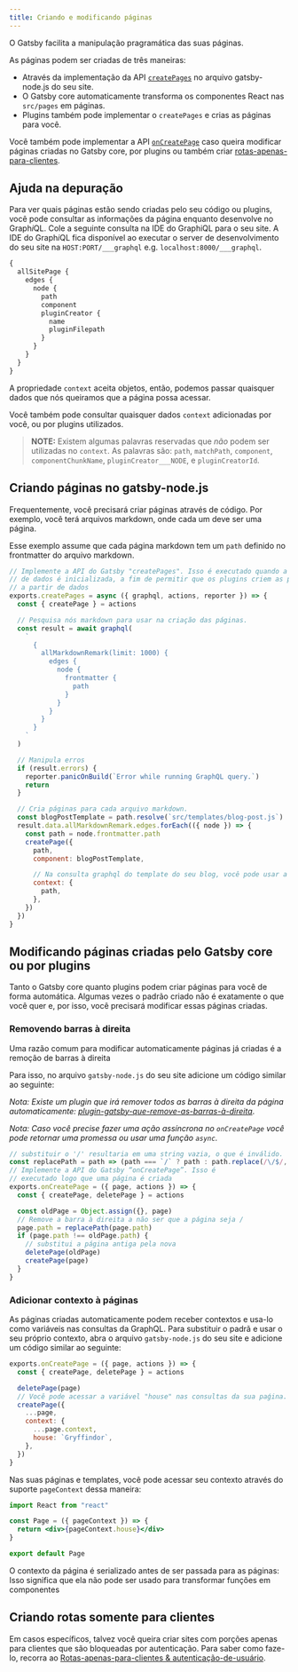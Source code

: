 ```yaml
---
title: Criando e modificando páginas
---
```


O Gatsby facilita a manipulação pragramática das suas páginas.

As páginas podem ser criadas de três maneiras:

- Através da implementação da API [`createPages`](/docs/node-apis/#createPages) no arquivo gatsby-node.js do seu site.
- O Gatsby core automaticamente transforma os componentes React nas `src/pages` em páginas.
- Plugins também pode implementar o `createPages` e crias as páginas para você.

Você também pode implementar a API [`onCreatePage`](/docs/node-apis/#onCreatePage) caso queira modificar páginas criadas no Gatsby core, por plugins ou também criar [rotas-apenas-para-clientes](/docs/building-apps-with-gatsby/).



## Ajuda na depuração

Para ver quais páginas estão sendo criadas pelo seu código ou plugins, você pode consultar as  informações da página enquanto desenvolve no Graph*i*QL. Cole a seguinte consulta na IDE do GraphiQL para o seu site. A IDE do Graph*i*QL fica disponível ao executar o server de desenvolvimento do seu site na `HOST:PORT/___graphql` e.g.
`localhost:8000/___graphql`.


```graphql
{
  allSitePage {
    edges {
      node {
        path
        component
        pluginCreator {
          name
          pluginFilepath
        }
      }
    }
  }
}
```

A propriedade `context` aceita objetos, então, podemos passar quaisquer dados que nós queiramos que a página possa acessar. 

Você também pode consultar quaisquer dados `context` adicionadas por você, ou por plugins utilizados.

> **NOTE:** Existem algumas palavras reservadas que _não_ podem ser utilizadas no `context`. As palavras são: `path`, `matchPath`, `component`, `componentChunkName`, `pluginCreator___NODE`, e `pluginCreatorId`.

## Criando páginas no gatsby-node.js

Frequentemente, você precisará criar páginas através de código. Por exemplo, você terá arquivos markdown, onde cada um deve ser uma página.

Esse exemplo assume que cada página markdown tem um `path` definido no frontmatter do arquivo markdown.

```javascript:title=gatsby-node.js
// Implemente a API do Gatsby "createPages". Isso é executado quando a camada
// de dados é inicializada, a fim de permitir que os plugins criem as páginas
// a partir de dados
exports.createPages = async ({ graphql, actions, reporter }) => {
  const { createPage } = actions

  // Pesquisa nós markdown para usar na criação das páginas.
  const result = await graphql(
    `
      {
        allMarkdownRemark(limit: 1000) {
          edges {
            node {
              frontmatter {
                path
              }
            }
          }
        }
      }
    `
  )

  // Manipula erros
  if (result.errors) {
    reporter.panicOnBuild(`Error while running GraphQL query.`)
    return
  }

  // Cria páginas para cada arquivo markdown.
  const blogPostTemplate = path.resolve(`src/templates/blog-post.js`)
  result.data.allMarkdownRemark.edges.forEach(({ node }) => {
    const path = node.frontmatter.path
    createPage({
      path,
      component: blogPostTemplate,

      // Na consulta graphql do template do seu blog, você pode usar a variável GraphQL para consultar dados dos arquivos markdown.
      context: {
        path,
      },
    })
  })
}
```

## Modificando páginas criadas pelo Gatsby core ou por plugins

Tanto o Gatsby core quanto plugins podem criar páginas para você de forma automática. Algumas vezes o padrão criado não é exatamente o que você quer e, por isso, você precisará modificar essas páginas criadas.


### Removendo barras à direita

Uma razão comum para modificar automaticamente páginas já criadas é a remoção de barras à direita

Para isso, no arquivo `gatsby-node.js` do seu site adicione um código similar ao seguinte:

_Nota: Existe um plugin que irá remover todos as barras à direita da página automaticamente:
[plugin-gatsby-que-remove-as-barras-à-direita](/packages/gatsby-plugin-remove-trailing-slashes/)_.

_Nota: Caso você precise fazer uma ação assíncrona no `onCreatePage` você pode retornar uma promessa ou usar uma função `async`._

```javascript:title=gatsby-node.js
// substituir o '/' resultaria em uma string vazia, o que é inválido.
const replacePath = path => (path === `/` ? path : path.replace(/\/$/, ``))
// Implemente a API do Gatsby “onCreatePage”. Isso é
// executado logo que uma página é criada
exports.onCreatePage = ({ page, actions }) => {
  const { createPage, deletePage } = actions

  const oldPage = Object.assign({}, page)
  // Remove a barra à direita a não ser que a página seja /
  page.path = replacePath(page.path)
  if (page.path !== oldPage.path) {
    // substitui a página antiga pela nova
    deletePage(oldPage)
    createPage(page)
  }
}
```

### Adicionar contexto à páginas

As páginas criadas automaticamente podem receber contextos e usa-lo como variáveis nas consultas da GraphQL. Para substituir o padrã e usar o seu próprio contexto, abra o arquivo `gatsby-node.js` do seu site e adicione um código similar ao seguinte:

```javascript:title=gatsby-node.js
exports.onCreatePage = ({ page, actions }) => {
  const { createPage, deletePage } = actions

  deletePage(page)
  // Você pode acessar a variável "house" nas consultas da sua paǵina.
  createPage({
    ...page,
    context: {
      ...page.context,
      house: `Gryffindor`,
    },
  })
}
```
Nas suas páginas e templates, você pode acessar seu contexto através do suporte `pageContext` dessa maneira:

```jsx
import React from "react"

const Page = ({ pageContext }) => {
  return <div>{pageContext.house}</div>
}

export default Page
```
O contexto da página é serializado antes de ser passada para as páginas: Isso significa que ela não pode ser usado para transformar funções em componentes


## Criando rotas somente para clientes

Em casos específicos, talvez você queira criar sites com porções apenas para clientes que são bloqueadas por autenticação. Para saber como faze-lo, recorra ao [Rotas-apenas-para-clientes & autenticação-de-usuário](https://www.gatsbyjs.org/docs/client-only-routes-and-user-authentication/).